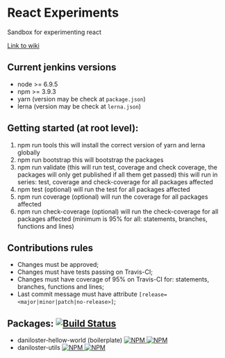 # React Experiments
Sandbox for experimenting react

[Link to wiki](https://github.com/daniloster/react-experiments/wiki)

## Current jenkins versions
* node >= 6.9.5
* npm >= 3.9.3
* yarn (version may be check at `package.json`)
* lerna (version may be check at `lerna.json`)

## Getting started (at root level):
1. npm run tools
   this will install the correct version of yarn and lerna globally
2. npm run bootstrap
   this will bootstrap the packages
3. npm run validate (this will run test, coverage and check coverage, the packages will only get published if all them get passed)
   this will run in series: test, coverage and check-coverage for all packages affected
3. npm test (optional)
   will run the test for all packages affected
4. npm run coverage (optional)
   will run the coverage for all packages affected
5. npm run check-coverage (optional)
   will run the check-coverage for all packages affected (minimum is 95% for all: statements, branches, functions and lines)

## Contributions rules
* Changes must be approved;
* Changes must have tests passing on Travis-CI;
* Changes must have coverage of 95% on Travis-CI for: statements, branches, functions and lines;
* Last commit message must have attribute `[release=<major|minor|patch|no-release>]`;

## Packages: [![Build Status](https://img.shields.io/travis/daniloster/react-experiments/master.svg?style=flat-square)](https://travis-ci.org/daniloster/react-experiments)
* daniloster-hellow-world (boilerplate) [![NPM](https://img.shields.io/npm/v/daniloster-hellow-world.svg?style=flat-square) ![NPM](https://img.shields.io/npm/dm/daniloster-hellow-world.svg?style=flat-square)](https://www.npmjs.com/package/daniloster-hellow-world)
* daniloster-utils [![NPM](https://img.shields.io/npm/v/daniloster-utils.svg?style=flat-square) ![NPM](https://img.shields.io/npm/dm/daniloster-utils.svg?style=flat-square)](https://www.npmjs.com/package/daniloster-utils)

